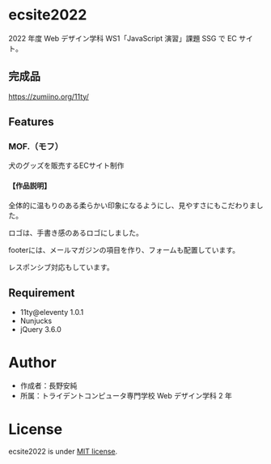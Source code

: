 # ecsite2022

<!-- 初期データは削除します。 -->

2022 年度 Web デザイン学科 WS1「JavaScript 演習」課題 SSG で EC サイト。

## 完成品

https://zumiino.org/11ty/

## Features

<h3>MOF.（モフ）</h3>
<p>犬のグッズを販売するECサイト制作</p>

<h4>【作品説明】</h4>
<p>全体的に温もりのある柔らかい印象になるようにし、見やすさにもこだわりました。</p>
<p>ロゴは、手書き感のあるロゴにしました。</p>
<p>footerには、メールマガジンの項目を作り、フォームも配置しています。</p>
<p>レスポンシブ対応もしています。</p>

## Requirement

- 11ty@eleventy 1.0.1
- Nunjucks
- jQuery 3.6.0

# Author

- 作成者：長野安純
- 所属：トライデントコンピュータ専門学校 Web デザイン学科 2 年

# License

ecsite2022 is under [MIT license](https://en.wikipedia.org/wiki/MIT_License).
